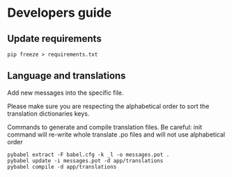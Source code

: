 # Developers guide

## Update requirements

````
pip freeze > requirements.txt
````

## Language and translations

Add new messages into the specific file.

Please make sure you are respecting the alphabetical order to sort the translation dictionaries keys.

Commands to generate and compile translation files. Be careful: init command will re-write whole translate
.po files and will not use alphabetical order

````
pybabel extract -F babel.cfg -k _l -o messages.pot .
pybabel update -i messages.pot -d app/translations
pybabel compile -d app/translations
````

